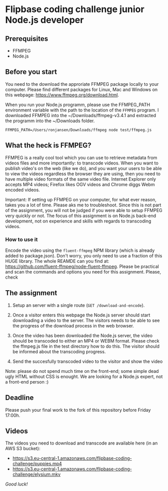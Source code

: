 # Flipbase coding challenge junior Node.js developer

## Prerequisites

  - FFMPEG
  - Node.js

## Before you start

You need to the download the approriate FFMPEG package locally to your computer. Please find different packages for Linux, Mac and Windows on this webpage: https://www.ffmpeg.org/download.html.

When you run your Node.js programm, please use the FFMPEG_PATH environment variable with the path to the location of the `FFMPEG` program. I downloaded FFMPEG into the ~/Downloads/ffmpeg-v3.4.1 and extracted the programm into the ~/Downloads folder.

    FFMPEG_PATH=/Users/ronjansen/Downloads/ffmpeg node test/ffmpeg.js

## What the heck is FFMPEG?

FFMPEG is a really cool tool which you can use to retrieve metadata from videos files and more importantly: to transcode videos. When you want to publish video's on the web (like we do), and you want your users to be able to view the videos regardless the browser they are using, then you need to have multiple video formats of the same video file. Internet Explorer only accepts MP4 videos; Firefox likes OGV videos and Chrome diggs Webm encoded videos. 

Important: If setting up FFMPEG on your computer, for what ever reason, takes you a lot of time. Please aks me to troubleshoot. Since this is not part of the assignment, you will not be judged if you were able to setup FFMPEG very quickly or not. The focus of this assignment is on Node.js back-end development, not on experience and skills with regards to transcoding videos.

### How to use it
Encode the video using the `fluent-ffmpeg` NPM library (which is already added to package.json). Don't worry, you only need to use a fraction of this HUGE library. The whole REAMDE can you find at: https://github.com/fluent-ffmpeg/node-fluent-ffmpeg. Please be practical and scan the commands and options you need for this assignment. Please, check 

## The assignment

  1. Setup an server with a single route (`GET /download-and-encode`).

  2. Once a visitor enters this webpage the Node.js server should start downloading a video to the server. The visitors needs to be able to see the progress of the download process in the web browser. 

  3. Once the video has been downloaded the Node.js server, the video should be transcoded to either an MP4 or WEBM format. Please check the ffmpeg.js file in the test directory how to do this. The visitor should be informed about the transcoding progress.

  4. Send the succesfully transcoded video to the visitor and show the video

Note: please do not spend much time on the front-end; some simple dead ugly HTML without CSS is enought. We are looking for a Node.js expert, not a front-end person :)

## Deadline

Please push your final work to the fork of this repository before Friday 17:00h.

## Videos

The videos you need to download and transcode are available here (in an AWS S3 bucket):

  - https://s3.eu-central-1.amazonaws.com/flipbase-coding-challenge/puppies.mp4
  - https://s3.eu-central-1.amazonaws.com/flipbase-coding-challenge/elysium.mkv

*Good luck!*